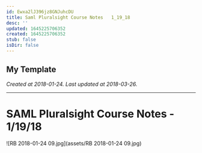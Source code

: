 ```yaml
---
id: Ewxa2lJ396jz8GNJuhcDU
title: Saml Pluralsight Course Notes   1_19_18
desc: ''
updated: 1645225706352
created: 1645225706352
stub: false
isDir: false
---
```

My Template
---

_Created at 2018-01-24._
_Last updated at 2018-03-26._




---

# SAML Pluralsight Course Notes - 1/19/18


![RB 2018-01-24 09.jpg](assets/RB 2018-01-24 09.jpg)

